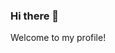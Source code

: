 ### Hi there 👋

Welcome to my profile!
<!--
**hibahnav/hibahnav** is a ✨ _special_ ✨ repository because its `README.md` (this file) appears on your GitHub profile.

Here are some ideas to get you started:

- 🌱 I’m currently learning ... lots of things!
- 📫 How to reach me: ... feel free to contact me via twitter 
- 😄 Pronouns: ... she/her
- ⚡ Fun fact: ... I can juggle?!

